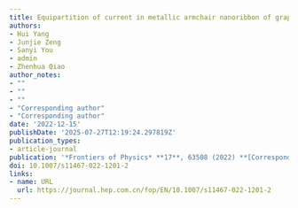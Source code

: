```yaml
---
title: Equipartition of current in metallic armchair nanoribbon of graphene-based device
authors:
- Hui Yang
- Junjie Zeng
- Sanyi You
- admin
- Zhenhua Qiao
author_notes:
- ""
- ""
- ""
- "Corresponding author"
- "Corresponding author"
date: '2022-12-15'
publishDate: '2025-07-27T12:19:24.297819Z'
publication_types:
- article-journal
publication: '*Frontiers of Physics* **17**, 63508 (2022) **[Corresponding author]**'
doi: 10.1007/s11467-022-1201-2
links:
- name: URL
  url: https://journal.hep.com.cn/fop/EN/10.1007/s11467-022-1201-2
---
```

